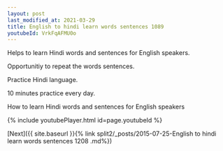 ```yaml
---
layout: post
last_modified_at: 2021-03-29
title: English to hindi learn words sentences 1089 
youtubeId: VrkFqAFMU0o
---
```

 
 
Helps to learn Hindi words and sentences for English speakers.

Opportunitiy to repeat the words sentences. 

Practice Hindi language. 
 
10 minutes practice every day. 
 
How to learn Hindi words and sentences for English speakers 
 
{% include youtubePlayer.html id=page.youtubeId %}
 
 
[Next]({{ site.baseurl }}{% link  split2/_posts/2015-07-25-English to hindi learn words sentences 1208 .md%})
 

